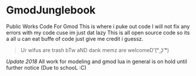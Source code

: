 # GmodJunglebook
Public Works Code For Gmod
This is where i puke out code 
I will not fix any errors with my code cuse im just dat lazy 
This is all open source code so its a all u can eat buffe of code just give me credit i guessz. 
>Ur wifus are trash bTw aND
>dank memz are welcomeD
> ͡(° ͜ʖ ͡°)

*Update 2018* All work for modeling and gmod lua in general is on hold until further notice (Due to schooL :C)

